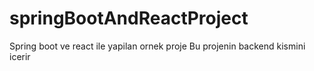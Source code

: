 # springBootAndReactProject
Spring boot ve react ile yapilan ornek proje
Bu projenin backend kismini icerir

